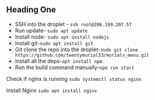 ## Heading One
- SSH into the droplet - `ssh root@206.189.207.57`
- Run update- `sudo apt update`
- Install node- `sudo apt install nodejs`
- Install git-`sudo apt install git`
- Git clone the repo into the droplet-`sudo git clone https://github.com/twentymurial33/murials_menu.git`
- Install all the deps-`apt install npm`
- Run the build command manually-`npm run start`




Check if nginx is running `sudo systemctl status nginx`

Install Nginx `sudo apt install nginx`




